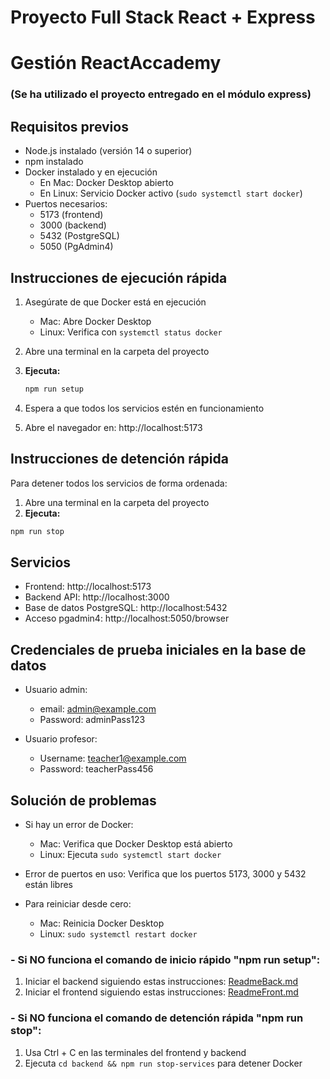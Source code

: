 # Proyecto Full Stack React + Express
# Gestión ReactAccademy
  ### **(Se ha utilizado el proyecto entregado en el módulo express)**

## Requisitos previos

- Node.js instalado (versión 14 o superior)
- npm instalado
- Docker instalado y en ejecución
  - En Mac: Docker Desktop abierto
  - En Linux: Servicio Docker activo (`sudo systemctl start docker`)
- Puertos necesarios:
  - 5173 (frontend)
  - 3000 (backend)
  - 5432 (PostgreSQL)
  - 5050 (PgAdmin4)

## Instrucciones de ejecución rápida

1. Asegúrate de que Docker está en ejecución
   - Mac: Abre Docker Desktop
   - Linux: Verifica con `systemctl status docker`
2. Abre una terminal en la carpeta del proyecto
3. **Ejecuta:**

   ```bash
   npm run setup
   ```

4. Espera a que todos los servicios estén en funcionamiento
5. Abre el navegador en: http://localhost:5173

## Instrucciones de detención rápida

Para detener todos los servicios de forma ordenada:
1. Abre una terminal en la carpeta del proyecto
2. **Ejecuta:**

```bash
npm run stop
```

## Servicios

- Frontend: http://localhost:5173
- Backend API: http://localhost:3000
- Base de datos PostgreSQL: http://localhost:5432
- Acceso pgadmin4: http://localhost:5050/browser

## Credenciales de prueba iniciales en la base de datos

- Usuario admin:
  - email: admin@example.com
  - Password: adminPass123

- Usuario profesor:
  - Username: teacher1@example.com
  - Password: teacherPass456

## Solución de problemas

- Si hay un error de Docker:
  - Mac: Verifica que Docker Desktop está abierto
  - Linux: Ejecuta `sudo systemctl start docker`

- Error de puertos en uso: Verifica que los puertos 5173, 3000 y 5432 están libres

- Para reiniciar desde cero:
  - Mac: Reinicia Docker Desktop
  - Linux: `sudo systemctl restart docker`


### - Si NO funciona el comando de inicio rápido "npm run setup":
  1. Iniciar el backend siguiendo estas instrucciones: 
    [ReadmeBack.md](../montse_pilo-proyecto/backend/ReadmeBack.md)
  2. Iniciar el frontend siguiendo estas instrucciones:
    [ReadmeFront.md](../montse_pilo-proyecto/frontend/ReadmeFront.md)

### - Si NO funciona el comando de detención rápida "npm run stop":
  1. Usa Ctrl + C en las terminales del frontend y backend
  2. Ejecuta `cd backend && npm run stop-services` para detener Docker
